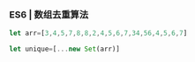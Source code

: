### ES6 | 数组去重算法

```javascript
let arr=[3,4,5,7,8,8,2,4,5,6,7,34,56,4,5,6,7]

let unique=[...new Set(arr)]
```